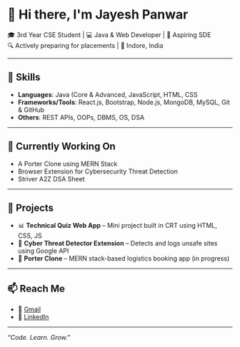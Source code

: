 # 👋 Hi there, I'm Jayesh Panwar

🎓 3rd Year CSE Student | 💻 Java & Web Developer | 🚀 Aspiring SDE  
🔍 Actively preparing for placements | 📍 Indore, India

---

## 🚀 Skills
- **Languages**: Java (Core & Advanced, JavaScript, HTML, CSS  
- **Frameworks/Tools**: React.js, Bootstrap, Node.js, MongoDB, MySQL, Git & GitHub  
- **Others**: REST APIs, OOPs, DBMS, OS, DSA

---

## 🧠 Currently Working On
- A Porter Clone using MERN Stack  
- Browser Extension for Cybersecurity Threat Detection  
- Striver A2Z DSA Sheet 

---

## 💼 Projects
- 📊 **Technical Quiz Web App** – Mini project built in CRT using HTML, CSS, JS  
- 🚨 **Cyber Threat Detector Extension** – Detects and logs unsafe sites using Google API  
- 🚚 **Porter Clone** – MERN stack-based logistics booking app (in progress)  


---

## 📫 Reach Me
- 📧 [Gmail](panwarjayesh2003@gmail.com)  
- 💼 [LinkedIn](https://www.linkedin.com/in/jayeshpanwar)  

---

_“Code. Learn. Grow.”_




